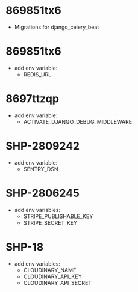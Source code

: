 # 869851tx6
- Migrations for django_celery_beat

# 869851tx6
- add env variable:
    - REDIS_URL

# 8697ttzqp
- add env variable:
    - ACTIVATE_DJANGO_DEBUG_MIDDLEWARE

# SHP-2809242
- add env variable:
    - SENTRY_DSN
    
# SHP-2806245
- add env variables:
    - STRIPE_PUBLISHABLE_KEY
    - STRIPE_SECRET_KEY

# SHP-18
- add env variables:
    - CLOUDINARY_NAME
    - CLOUDINARY_API_KEY
    - CLOUDINARY_API_SECRET